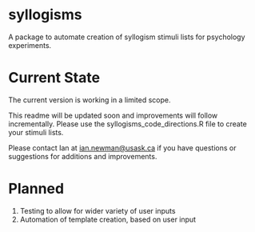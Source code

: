 # syllogisms

A package to automate creation of syllogism stimuli lists for psychology experiments.

# Current State

The current version is working in a limited scope. 

This readme will be updated soon and improvements will follow incrementally. Please use the syllogisms_code_directions.R file to create your stimuli lists. 

Please contact Ian at ian.newman@usask.ca if you have questions or suggestions for additions and improvements.


# Planned 

1. Testing to allow for wider variety of user inputs
2. Automation of template creation, based on user input
